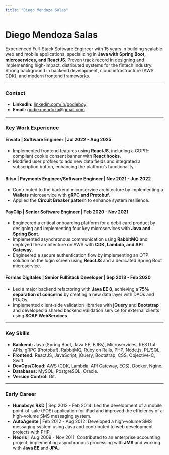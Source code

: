 ```yaml
---
title: "Diego Mendoza Salas"
---
```


# Diego Mendoza Salas

<p>Experienced Full-Stack Software Engineer with 15 years in building scalable web and mobile applications, specializing in <b>Java with Spring Boot, microservices, and ReactJS</b>. Proven track record in designing and implementing high-impact, distributed systems for the fintech industry. Strong background in backend development, cloud infrastructure (AWS CDK), and modern frontend frameworks.</p>

---

### Contact

* **LinkedIn:** [linkedin.com/in/godieboy](https://www.linkedin.com/in/godieboy)
* **Email:** godie.mendoza@gmail.com

---

### Key Work Experience

#### **Envato** | Software Engineer | Jul 2022 - Aug 2025
* Implemented frontend features using **ReactJS**, including a GDPR-compliant cookie consent banner with **React hooks**.
* Modified user profiles to add new data fields and integrated a subscription button, enhancing the platform’s functionality.

#### **Bitso** | Payments Engineer/Software Engineer | Nov 2021 - Jun 2022
* Contributed to the backend microservice architecture by implementing a **Wallets** microservice with **gRPC and Protobuf**.
* Applied the **Circuit Breaker pattern** to enhance system resilience.

#### **PayClip** | Senior Software Engineer | Feb 2020 - Nov 2021
* Engineered a critical onboarding platform for a debit card product by designing and implementing four key microservices with **Java and Spring Boot**.
* Implemented asynchronous communication using **RabbitMQ** and deployed the architecture on AWS with **CDK, Lambda, and API Gateway**.
* Engineered a secure authentication flow by implementing an OTP solution on the login screen using **ReactJS** and a dedicated Spring Boot microservice.

#### **Formas Digitales** | Senior FullStack Developer | Sep 2018 - Feb 2020
* Led a major backend refactoring with **Java EE 8**, achieving a **75% separation of concerns** by creating a new data layer with DAOs and POJOs.
* Implemented client-side validation libraries with **jQuery** and **Bootstrap** and developed a shared backend validation service for external clients using **SOAP WebServices**.


---

### Key Skills

* **Backend:** Java (Spring Boot, Java EE, EJBs), Microservices, RESTful APIs, gRPC (Protobuf), RabbitMQ, Ruby on Rails, PHP, Node.js, PL/SQL.
* **Frontend:** ReactJS, JavaScript, jQuery, Bootstrap, CSS, Objective-C, Swift.
* **DevOps/Cloud:** AWS (CDK, Lambda, API Gateway, ECS), Docker, Nginx.
* **Databases:** MySQL, PostgreSQL, Oracle.
* **Version Control:** Git.

---

### Early Career

* **Hunabsys R&D** | Sep 2012 - Feb 2014: Led the development of a mobile point-of-sale (POS) application for iPad and improved the efficiency of a high-volume SMS messaging system.
* **AutoAgente** | Feb 2012 - Aug 2012: Developed a high-volume SMS messaging system using Java and contributed to web development projects with PHP.
* **Neoris** | Aug 2009 - Nov 2011: Contributed to an enterprise accounting project, implementing asynchronous processing with **JMS** and working with **Java EE** and **JPA**.